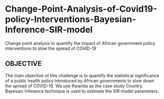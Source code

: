 # Change-Point-Analysis-of-Covid19-policy-Interventions-Bayesian-Inference-SIR-model
Change point analysis to quantify the impact of African government policy interventions to slow the spread of COVID-19
## OBJECTIVE 
The main objective of this challenge is to quantify the statistical significance of a public health policy introduced by African governments to slow down the spread of COVID-19. We use Rwanda as the case study Country. 
Bayesian Inference technique is used to estimate the SIR model parameters. 

